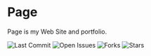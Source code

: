 # Page

Page is my Web Site and portfolio. 

![Last Commit](https://img.shields.io/github/last-commit/AR097/page)
![Open Issues](https://img.shields.io/github/issues/AR097/page)
![Forks](https://img.shields.io/github/forks/AR097/page?style=social)
![Stars](https://img.shields.io/github/stars/AR097/page?style=social)
